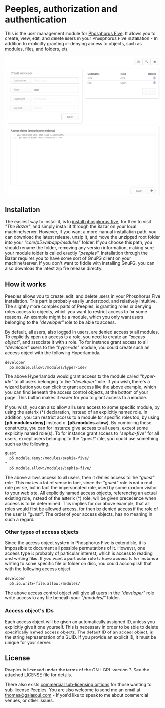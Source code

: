 # Peeples, authorization and authentication

This is the user management module for [Phosphorus Five](https://github.com/polterguy/phosphorusfive). It allows you 
to create, view, edit, and delete users in your Phosphorus Five installation - In addition to explicitly granting or
denying access to objects, such as modules, files, and folders, ets.

![alt screenshot](media/screenshot-main.png)

## Installation

The easiest way to install it, is to [install phosphorus five](https://github.com/polterguy/phosphorusfive),
for then to visit _"The Bazar"_, and simply install it through the Bazar on your local machine/server.
However, if you want a more manual installation path, you can download the latest release,
unzip it, and move the unzipped root folder into your _"core/p5.webapp/modules"_ folder. If you
choose this path, you should rename the folder, removing any version information, making sure
your module folder is called exactly _"peeples"_. Installation through the Bazar
requires you to have some sort of GnuPG client on your machine/server. If you don't want
to fiddle with installing GnuPG, you can also download the latest zip file release directly.

## How it works

Peeples allows you to create, edit, and delete users in your Phosphorus Five installation. This part is probably easily 
understood, and relatively intuitive. The slightly more complex parts of Peeples, is granting roles or denying roles 
access to objects, which you want to restrict access to for some reasons. An example might be a module, which you only
want users belonging to the _"developer"_ role to be able to access.

By default, all users, also logged in users, are denied access to all modules. To explicitly open up access to a role,
you need to create an _"access object"_, and associate it with a role. To for instance grant access to all _"developer"_
users to the _"hyper-ide"_ module, you could create such an access object with the following Hyperlambda.

```
developer
  p5.module.allow:/modules/hyper-ide/
```

The above Hyperlambda would grant access to the module called _"hyper-ide"_ to all users belonging to the _"developer"_
role. If you wish, there's a wizard button you can click to grant access like the above example, which you can find beneath
the access control objects, at the bottom of your page. This button makes it easier for you to grant access to a module.

If you wish, you can also allow all users access to some specific module, by using the asterix (\*) declaration, instead
of an explicitly named role. In addition, you can restrict access to a module for specific roles too, by 
using **[p5.modules.deny]** instead of **[p5.modules.allow]**. By combining these constructs, you can for instance give
access to all users, except some explicitly named role(s). To for instance grant access to _"sephia-five"_ for all
users, except users belonging to the _"guest"_ role, you could use something such as the following.

```
guest
  p5.module.deny:/modules/sephia-five/
*
  p5.module.allow:/modules/sephia-five/
```

The above allows access to all users, then it denies access to the _"guest"_ role. This makes a lot of sense in fact, since
the _"guest"_ role is not a real role per se, but in fact the impersonated role, used by some random visitor to your web site.
All explicitly named access objects, referencing an actual existing role, instead of the asterix (\*) role, will be
given precedence when access is to be determined. This implies for our above example, that all roles would first be
allowed access, for then be denied access if the role of the user is _"guest"_. The order of your access objects, has
no meaning in such a regard.

### Other types of access objects

Since the access object system in Phosphorus Five is extendible, it is impossible to document all possible permutations
of it. However, one access type is probably of particular interest, which is access to reading and writing files. If you want
a particular role to have access to for instance writing to some specific file or folder on disc, you could accomplish that 
with the following access object.

```
developer
  p5.io.write-file.allow:/modules/
```

The above access control object will give all users in the _"developer"_ role write access to any file beneath 
your _"/modules/"_ folder.

### Access object's IDs

Each access object will be given an automatically assigned ID, unless you explicitly give it one yourself. This is necessary
in order to be able to delete specifically named access objects. The default ID of an access object, is the string 
representation of a GUID. If you provide an explicit ID, it must be unique for your server.

## License

Peeples is licensed under the terms of the GNU GPL version 3. See the attached LICENSE file for details.

There also exists [commercial sub-licensing options](https://gaiasoul.com/license/) for those wanting to sub-license Peeples. 
You are also welcome to send me an email at thomas@gaiasoul.com - If you'd like to speak to me about commercial venues, or other issues.
